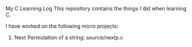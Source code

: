 My C Learning Log
This repository contains the things I did when learning C.

I have worked on the following micro projects:
1. Next Permutation of a string: source/nextp.c
